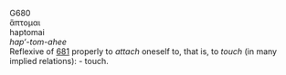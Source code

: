 <body>
  <p>G680<br>  ἅπτομαι  <br> haptomai  <br><i>hap‘-tom-ahee </i><br>Reflexive of <a href="g0681.htm">681</a>  properly to <i>attach</i> oneself to, that is, to <i>touch</i> (in many implied relations): - touch.<br></p>
 </body>